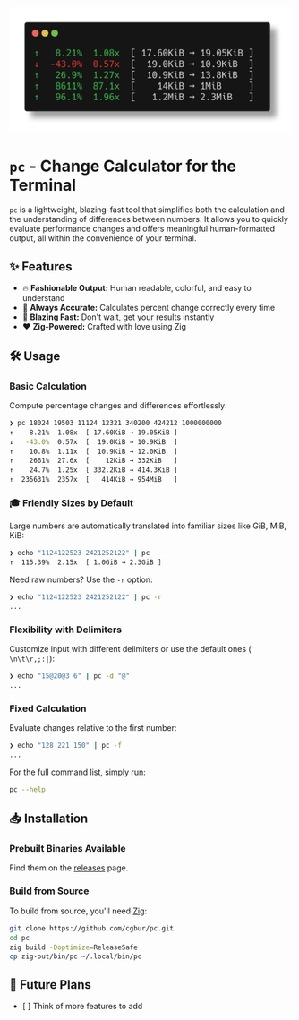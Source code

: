 <p align="center">
  <img src="assets/usage.png" alt="Usage Example" width="600">
</p>

# `pc` - Change Calculator for the Terminal

`pc` is a lightweight, blazing-fast tool that simplifies both the calculation
and the understanding of differences between numbers. It allows you to quickly
evaluate performance changes and offers meaningful human-formatted output, all
within the convenience of your terminal.

## ✨ Features

- 🔥 **Fashionable Output:** Human readable, colorful, and easy to understand
- 🎯 **Always Accurate:** Calculates percent change correctly every time
- 🚀 **Blazing Fast:** Don't wait, get your results instantly
- ❤️ **Zig-Powered:** Crafted with love using Zig

## 🛠️ Usage

### Basic Calculation

Compute percentage changes and differences effortlessly:

```sh
❯ pc 18024 19503 11124 12321 340200 424212 1000000000
↑    8.21%  1.08x  [ 17.60KiB → 19.05KiB ]
↓   -43.0%  0.57x  [  19.0KiB → 10.9KiB  ]
↑    10.8%  1.11x  [  10.9KiB → 12.0KiB  ]
↑    2661%  27.6x  [    12KiB → 332KiB   ]
↑    24.7%  1.25x  [ 332.2KiB → 414.3KiB ]
↑  235631%  2357x  [   414KiB → 954MiB   ]
```

### 🎓 Friendly Sizes by Default

Large numbers are automatically translated into familiar sizes like GiB, MiB, KiB:

```sh
❯ echo "1124122523 2421252122" | pc
↑  115.39%  2.15x  [ 1.0GiB → 2.3GiB ]
```

Need raw numbers? Use the `-r` option:

```sh
❯ echo "1124122523 2421252122" | pc -r
...
```

### Flexibility with Delimiters

Customize input with different delimiters or use the default ones (` \n\t\r,;:|`):

```sh
❯ echo "15@20@3 6" | pc -d "@"
...
```

### Fixed Calculation

Evaluate changes relative to the first number:

```sh
❯ echo "128 221 150" | pc -f
...
```

For the full command list, simply run:

```sh
pc --help
```

## 📥 Installation

### Prebuilt Binaries Available

Find them on the [releases](https://github.com/cgbur/pc/releases) page.

### Build from Source

To build from source, you'll need [Zig](https://ziglang.org):

```sh
git clone https://github.com/cgbur/pc.git
cd pc
zig build -Doptimize=ReleaseSafe
cp zig-out/bin/pc ~/.local/bin/pc
```

## 📝 Future Plans

- \[ \] Think of more features to add
